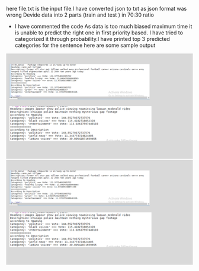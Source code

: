 here file.txt is the input file.I have converted json to txt as json format was wrong
Devide data into 2 parts (train and test ) in 70:30 ratio
* I have commented the code
As data is too much biased maximum time it is unable to predict the right one in first priority based.
I have tried to categorized it through probability.I have printed top 3 predicted categories for the sentence
here are some sample output

![alt text](1.png)
![alt text](1.png)
